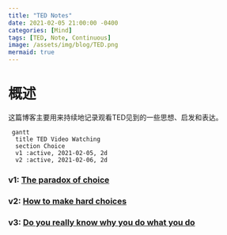 ```yaml
---
title: "TED Notes"
date: 2021-02-05 21:00:00 -0400
categories: [Mind]
tags: [TED, Note, Continuous]
image: /assets/img/blog/TED.png
mermaid: true
---
```


# 概述

这篇博客主要用来持续地记录观看TED见到的一些思想、启发和表达。

```mermaid
 gantt
  title TED Video Watching
  section Choice
  v1 :active, 2021-02-05, 2d
  v2 :active, 2021-02-06, 2d
```

### v1: [The paradox of choice](https://www.ted.com/talks/barry_schwartz_the_paradox_of_choice)

### v2: [How to make hard choices](https://www.ted.com/talks/ruth_chang_how_to_make_hard_choices)

### v3: [Do you really know why you do what you do](https://www.ted.com/talks/petter_johansson_do_you_really_know_why_you_do_what_you_do)
